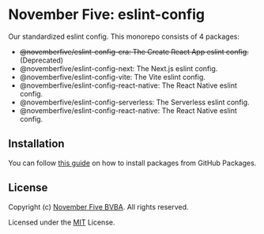 # November Five: eslint-config

Our standardized eslint config. This monorepo consists of 4 packages:

- ~~@novemberfive/eslint-config-cra: The Create React App eslint config.~~ (Deprecated)
- @novemberfive/eslint-config-next: The Next.js eslint config.
- @novemberfive/eslint-config-vite: The Vite eslint config.
- @novemberfive/eslint-config-react-native: The React Native eslint config.
- @novemberfive/eslint-config-serverless: The Serverless eslint config.
- @novemberfive/eslint-config-react-native: The React Native eslint config.

## Installation

You can follow [this guide](https://docs.github.com/en/packages/working-with-a-github-packages-registry/working-with-the-npm-registry#installing-a-package) on how to install packages from GitHub Packages.

## License

Copyright (c) [November Five BVBA](https://novemberfive.co). All rights reserved.

Licensed under the [MIT](LICENSE) License.
